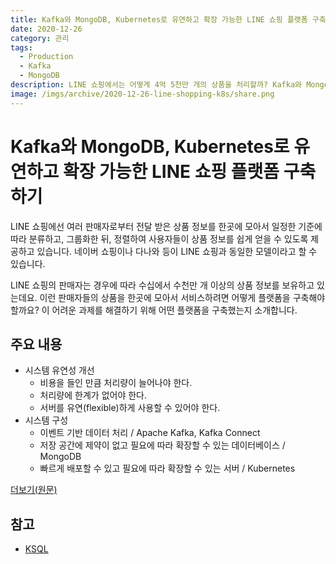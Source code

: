 ```yaml
---
title: Kafka와 MongoDB, Kubernetes로 유연하고 확장 가능한 LINE 쇼핑 플랫폼 구축하기
date: 2020-12-26
category: 관리
tags:
  - Production
  - Kafka
  - MongoDB
description: LINE 쇼핑에서는 어떻게 4억 5천만 개의 상품을 처리할까? Kafka와 MongoDB를 쿠버네티스 위에서 운영합니다.
image: /imgs/archive/2020-12-26-line-shopping-k8s/share.png
---
```


# Kafka와 MongoDB, Kubernetes로 유연하고 확장 가능한 LINE 쇼핑 플랫폼 구축하기

<blog-title-info :page="$page" />

LINE 쇼핑에선 여러 판매자로부터 전달 받은 상품 정보를 한곳에 모아서 일정한 기준에 따라 분류하고, 그룹화한 뒤, 정렬하여 사용자들이 상품 정보를 쉽게 얻을 수 있도록 제공하고 있습니다. 네이버 쇼핑이나 다나와 등이 LINE 쇼핑과 동일한 모델이라고 할 수 있습니다.

LINE 쇼핑의 판매자는 경우에 따라 수십에서 수천만 개 이상의 상품 정보를 보유하고 있는데요. 이런 판매자들의 상품을 한곳에 모아서 서비스하려면 어떻게 플랫폼을 구축해야 할까요? 이 어려운 과제를 해결하기 위해 어떤 플랫폼을 구축했는지 소개합니다.

## 주요 내용

- 시스템 유연성 개선
  - 비용을 들인 만큼 처리량이 늘어나야 한다.
  - 처리량에 한계가 없어야 한다.
  - 서버를 유연(flexible)하게 사용할 수 있어야 한다.
- 시스템 구성
  - 이벤트 기반 데이터 처리 / Apache Kafka, Kafka Connect
  - 저장 공간에 제약이 없고 필요에 따라 확장할 수 있는 데이터베이스 / MongoDB
  - 빠르게 배포할 수 있고 필요에 따라 확장할 수 있는 서버 / Kubernetes

[더보기(원문)](https://engineering.linecorp.com/ko/blog/line-shopping-platform-kafka-mongodb-kubernetes/)

## 참고

- [KSQL](https://www.confluent.io/blog/ksql-streaming-sql-for-apache-kafka/)
